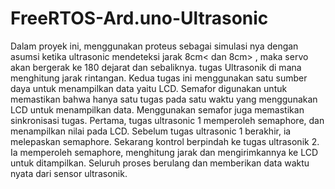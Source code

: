 # FreeRTOS-Ard.uno-Ultrasonic
Dalam proyek ini, menggunakan proteus sebagai simulasi nya dengan asumsi ketika ultrasonic mendeteksi jarak 8cm< dan 8cm> , maka servo akan bergerak ke 180 dejarat dan sebaliknya.
tugas Ultrasonik di mana menghitung jarak rintangan. Kedua tugas ini menggunakan satu sumber daya untuk menampilkan data yaitu LCD. Semafor digunakan untuk memastikan bahwa hanya satu tugas pada satu waktu yang menggunakan LCD untuk menampilkan data. Menggunakan semafor juga memastikan sinkronisasi tugas. Pertama, tugas ultrasonic 1 memperoleh semaphore, dan menampilkan nilai pada LCD. Sebelum tugas ultrasonic 1 berakhir, ia melepaskan semaphore. Sekarang kontrol berpindah ke tugas ultrasonik 2. Ia memperoleh semaphore, menghitung jarak dan mengirimkannya ke LCD untuk ditampilkan. Seluruh proses berulang dan memberikan data waktu nyata dari sensor ultrasonik. 
 
